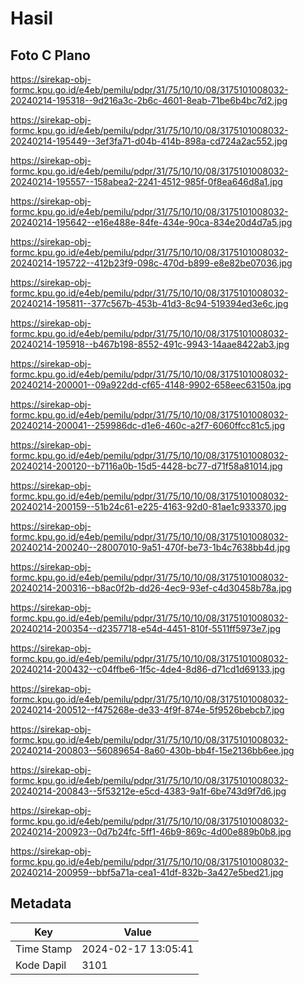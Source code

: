 # Hasil

## Foto C Plano

https://sirekap-obj-formc.kpu.go.id/e4eb/pemilu/pdpr/31/75/10/10/08/3175101008032-20240214-195318--9d216a3c-2b6c-4601-8eab-71be6b4bc7d2.jpg

https://sirekap-obj-formc.kpu.go.id/e4eb/pemilu/pdpr/31/75/10/10/08/3175101008032-20240214-195449--3ef3fa71-d04b-414b-898a-cd724a2ac552.jpg

https://sirekap-obj-formc.kpu.go.id/e4eb/pemilu/pdpr/31/75/10/10/08/3175101008032-20240214-195557--158abea2-2241-4512-985f-0f8ea646d8a1.jpg

https://sirekap-obj-formc.kpu.go.id/e4eb/pemilu/pdpr/31/75/10/10/08/3175101008032-20240214-195642--e16e488e-84fe-434e-90ca-834e20d4d7a5.jpg

https://sirekap-obj-formc.kpu.go.id/e4eb/pemilu/pdpr/31/75/10/10/08/3175101008032-20240214-195722--412b23f9-098c-470d-b899-e8e82be07036.jpg

https://sirekap-obj-formc.kpu.go.id/e4eb/pemilu/pdpr/31/75/10/10/08/3175101008032-20240214-195811--377c567b-453b-41d3-8c94-519394ed3e6c.jpg

https://sirekap-obj-formc.kpu.go.id/e4eb/pemilu/pdpr/31/75/10/10/08/3175101008032-20240214-195918--b467b198-8552-491c-9943-14aae8422ab3.jpg

https://sirekap-obj-formc.kpu.go.id/e4eb/pemilu/pdpr/31/75/10/10/08/3175101008032-20240214-200001--09a922dd-cf65-4148-9902-658eec63150a.jpg

https://sirekap-obj-formc.kpu.go.id/e4eb/pemilu/pdpr/31/75/10/10/08/3175101008032-20240214-200041--259986dc-d1e6-460c-a2f7-6060ffcc81c5.jpg

https://sirekap-obj-formc.kpu.go.id/e4eb/pemilu/pdpr/31/75/10/10/08/3175101008032-20240214-200120--b7116a0b-15d5-4428-bc77-d71f58a81014.jpg

https://sirekap-obj-formc.kpu.go.id/e4eb/pemilu/pdpr/31/75/10/10/08/3175101008032-20240214-200159--51b24c61-e225-4163-92d0-81ae1c933370.jpg

https://sirekap-obj-formc.kpu.go.id/e4eb/pemilu/pdpr/31/75/10/10/08/3175101008032-20240214-200240--28007010-9a51-470f-be73-1b4c7638bb4d.jpg

https://sirekap-obj-formc.kpu.go.id/e4eb/pemilu/pdpr/31/75/10/10/08/3175101008032-20240214-200316--b8ac0f2b-dd26-4ec9-93ef-c4d30458b78a.jpg

https://sirekap-obj-formc.kpu.go.id/e4eb/pemilu/pdpr/31/75/10/10/08/3175101008032-20240214-200354--d2357718-e54d-4451-810f-5511ff5973e7.jpg

https://sirekap-obj-formc.kpu.go.id/e4eb/pemilu/pdpr/31/75/10/10/08/3175101008032-20240214-200432--c04ffbe6-1f5c-4de4-8d86-d71cd1d69133.jpg

https://sirekap-obj-formc.kpu.go.id/e4eb/pemilu/pdpr/31/75/10/10/08/3175101008032-20240214-200512--f475268e-de33-4f9f-874e-5f9526bebcb7.jpg

https://sirekap-obj-formc.kpu.go.id/e4eb/pemilu/pdpr/31/75/10/10/08/3175101008032-20240214-200803--56089654-8a60-430b-bb4f-15e2136bb6ee.jpg

https://sirekap-obj-formc.kpu.go.id/e4eb/pemilu/pdpr/31/75/10/10/08/3175101008032-20240214-200843--5f53212e-e5cd-4383-9a1f-6be743d9f7d6.jpg

https://sirekap-obj-formc.kpu.go.id/e4eb/pemilu/pdpr/31/75/10/10/08/3175101008032-20240214-200923--0d7b24fc-5ff1-46b9-869c-4d00e889b0b8.jpg

https://sirekap-obj-formc.kpu.go.id/e4eb/pemilu/pdpr/31/75/10/10/08/3175101008032-20240214-200959--bbf5a71a-cea1-41df-832b-3a427e5bed21.jpg


## Metadata

| Key        | Value               |
| ---------- | ------------------- |
| Time Stamp | 2024-02-17 13:05:41 |
| Kode Dapil | 3101                |



